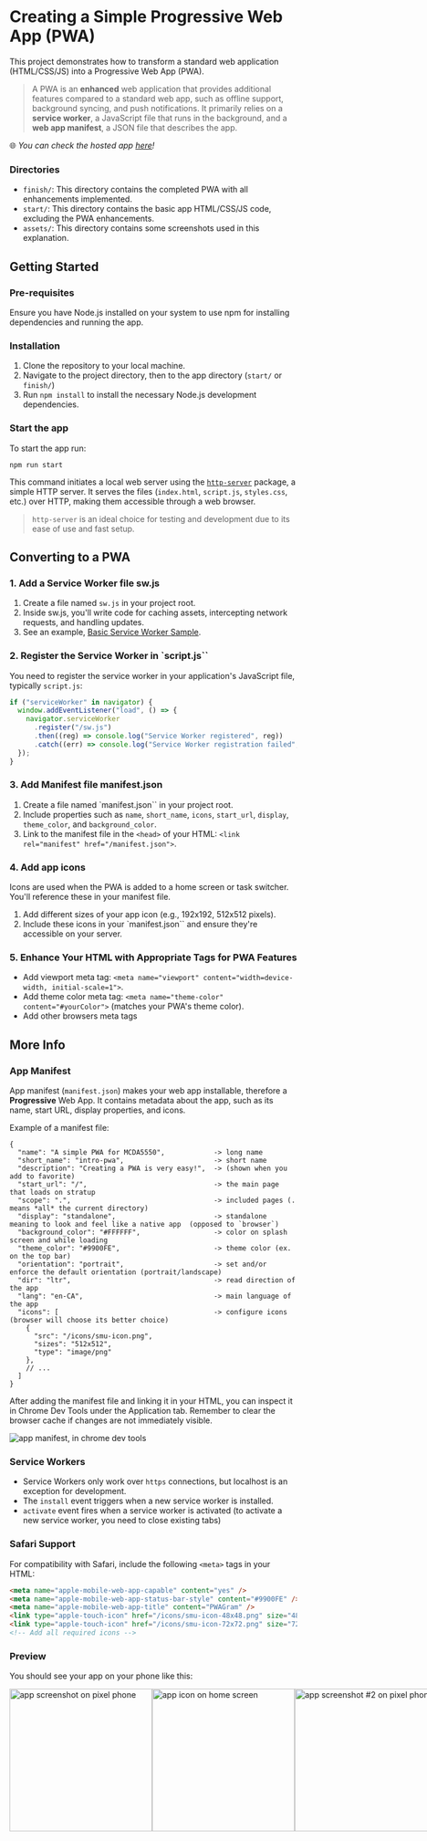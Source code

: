 # Creating a Simple Progressive Web App (PWA)

This project demonstrates how to transform a standard web application (HTML/CSS/JS) into a Progressive Web App (PWA).

> A PWA is an **enhanced** web application that provides additional features compared to a standard web app, such as offline support, background syncing, and push notifications. It primarily relies on a **service worker**, a JavaScript file that runs in the background, and a **web app manifest**, a JSON file that describes the app.

🌐 _You can check the hosted app [here](https://nervous-goldstine-881aae.netlify.app/)!_

### Directories

- `finish/`: This directory contains the completed PWA with all enhancements implemented.
- `start/`: This directory contains the basic app HTML/CSS/JS code, excluding the PWA enhancements.
- `assets/`: This directory contains some screenshots used in this explanation.

## Getting Started

### Pre-requisites

Ensure you have Node.js installed on your system to use npm for installing dependencies and running the app.

### Installation

1. Clone the repository to your local machine.
1. Navigate to the project directory, then to the app directory (`start/` or `finish/`)
1. Run `npm install` to install the necessary Node.js development dependencies.

### Start the app

To start the app run:

```
npm run start
```

This command initiates a local web server using the [`http-server`](https://github.com/http-party/http-server#readme) package, a simple HTTP server. It serves the files (`index.html`, `script.js`, `styles.css`, etc.) over HTTP, making them accessible through a web browser.

> `http-server` is an ideal choice for testing and development due to its ease of use and fast setup.

## Converting to a PWA

### 1. Add a Service Worker file sw.js

1. Create a file named `sw.js` in your project root.
1. Inside sw.js, you'll write code for caching assets, intercepting network requests, and handling updates.
1. See an example, [Basic Service Worker Sample](https://googlechrome.github.io/samples/service-worker/basic/).

### 2. Register the Service Worker in `script.js``

You need to register the service worker in your application's JavaScript file, typically `script.js`:

```js
if ("serviceWorker" in navigator) {
  window.addEventListener("load", () => {
    navigator.serviceWorker
      .register("/sw.js")
      .then((reg) => console.log("Service Worker registered", reg))
      .catch((err) => console.log("Service Worker registration failed", err));
  });
}
```

### 3. Add Manifest file manifest.json

1. Create a file named `manifest.json`` in your project root.
1. Include properties such as `name`, `short_name`, `icons`, `start_url`, `display`, `theme_color`, and `background_color`.
1. Link to the manifest file in the `<head>` of your HTML: `<link rel="manifest" href="/manifest.json">`.

### 4. Add app icons

Icons are used when the PWA is added to a home screen or task switcher. You'll reference these in your manifest file.

1. Add different sizes of your app icon (e.g., 192x192, 512x512 pixels).
1. Include these icons in your `manifest.json`` and ensure they're accessible on your server.

### 5. Enhance Your HTML with Appropriate Tags for PWA Features

- Add viewport meta tag: `<meta name="viewport" content="width=device-width, initial-scale=1">`.
- Add theme color meta tag: `<meta name="theme-color" content="#yourColor">` (matches your PWA's theme color).
- Add other browsers meta tags

## More Info

### App Manifest

App manifest (`manifest.json`) makes your web app installable, therefore a **Progressive** Web App. It contains metadata about the app, such as its name, start URL, display properties, and icons.

Example of a manifest file:

```
{
  "name": "A simple PWA for MCDA5550",            -> long name
  "short_name": "intro-pwa",                      -> short name
  "description": "Creating a PWA is very easy!",  -> (shown when you add to favorite)
  "start_url": "/",                               -> the main page that loads on stratup
  "scope": ".",                                   -> included pages (. means *all* the current directory)
  "display": "standalone",                        -> standalone meaning to look and feel like a native app  (opposed to `browser`)
  "background_color": "#FFFFFF",                  -> color on splash screen and while loading
  "theme_color": "#9900FE",                       -> theme color (ex. on the top bar)
  "orientation": "portrait",                      -> set and/or enforce the default orientation (portrait/landscape)
  "dir": "ltr",                                   -> read direction of the app
  "lang": "en-CA",                                -> main language of the app
  "icons": [                                      -> configure icons (browser will choose its better choice)
    {
      "src": "/icons/smu-icon.png",
      "sizes": "512x512",
      "type": "image/png"
    },
    // ...
  ]
}
```

After adding the manifest file and linking it in your HTML, you can inspect it in Chrome Dev Tools under the Application tab. Remember to clear the browser cache if changes are not immediately visible.

![app manifest, in chrome dev tools](./assets/manifest-chrome-dev-tools.png)

### Service Workers

- Service Workers only work over `https` connections, but localhost is an exception for development.
- The `install` event triggers when a new service worker is installed.
- `activate` event fires when a service worker is activated (to activate a new service worker, you need to close existing tabs)

### Safari Support

For compatibility with Safari, include the following `<meta>` tags in your HTML:

```html
<meta name="apple-mobile-web-app-capable" content="yes" />
<meta name="apple-mobile-web-app-status-bar-style" content="#9900FE" />
<meta name="apple-mobile-web-app-title" content="PWAGram" />
<link type="apple-touch-icon" href="/icons/smu-icon-48x48.png" size="48x48" />
<link type="apple-touch-icon" href="/icons/smu-icon-72x72.png" size="72x72" />
<!-- Add all required icons -->
```

### Preview

You should see your app on your phone like this:

<div style="display: flex">
    <img src="./assets/app-screenshot-on-pixel-phone.png" alt="app screenshot on pixel phone" width="250px" />
    <img src="./assets/app-icon-on-home-screen.png" alt="app icon on home screen" width="250px" />
    <img src="./assets/app-screenshot-2-on-pixel-phone.png" alt="app screenshot #2 on pixel phone" width="250px" />
</div>
